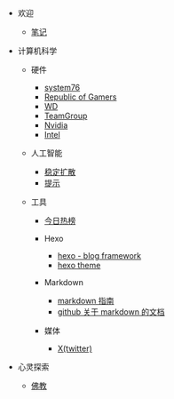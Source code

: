 - 欢迎
    - [笔记](/zh-cn/README.md)

- 计算机科学
    - 硬件
        - [system76](https://system76.com/)
        - [Republic of Gamers](https://rog.asus.com/)
        - [WD](https://www.westerndigital.com/)
        - [TeamGroup](https://www.teamgroupinc.com/en/)
        - [Nvidia](https://www.nvidia.com/en-us/)
        - [Intel](https://www.intel.com/)

    - 人工智能

        - [稳定扩散](/zh-cn/stable-diffusion.md)
        - [提示](/zh-cn/prompts.md)

    - 工具

        - [今日热榜](https://tophub.today/)

        - Hexo

            - [hexo - blog framework](https://hexo.io/index.html)
            - [hexo theme](https://www.theme-next.org/index.html)

        - Markdown

            - [markdown 指南](https://www.markdownguide.org/basic-syntax/)
            - [github 关于 markdown 的文档](https://docs.github.com/en/get-started/writing-on-github/getting-started-with-writing-and-formatting-on-github/basic-writing-and-formatting-syntax)

        - 媒体
    
            - [X(twitter)](https://developer.twitter.com/en)
    
- 心灵探索

    - [佛教](/zh-cn/buddhism.md)
